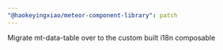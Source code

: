 ```yaml
---
"@haokeyingxiao/meteor-component-library": patch
---
```


Migrate mt-data-table over to the custom built i18n composable
